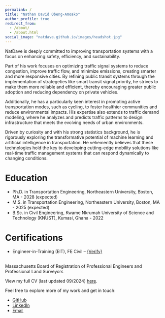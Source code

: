 ```yaml
---
permalink: /
title: "Nathan David Obeng-Amoako"
author_profile: true
redirect_from: 
  - /about/
  - /about.html
social_image: "natdave.github.io/images/headshot.jpg"
---
```

NatDave is deeply committed to improving transportation systems with a focus on enhancing safety, efficiency, and sustainability.

Part of his work focuses on optimizing traffic signal systems to reduce congestion, improve traffic flow, and minimize emissions, creating smarter and more responsive cities. By refining public transit systems through the implementation of strategeties like smart transit signal priority, he strives to make them more reliable and efficient, thereby encouraging greater public adoption and reducing dependency on private vehicles.

Additionally, he has a particularly keen interest in promoting active transportation modes, such as cycling, to foster healthier communities and reduce environmental impacts. His expertise also extends to traffic demand modeling, where he analyzes and predicts traffic patterns to design infrastructure that meets the evolving needs of urban environments.

Driven by curiosity and with his strong statistics background, he is rigorously exploring the transformative potential of machine learning and artificial intelligence in transportation. He vehemently believes that these technologies hold the key to developing cutting-edge mobility solutions like real-time traffic management systems that can respond dynamically to changing conditions.

Education
======
* Ph.D. in Transportation Engineering, Northeastern University, Boston, MA - 2028 (expected)
* M.S. in Transportation Engineering, Northeastern University, Boston, MA - 2025 (expected)
* B.Sc. in Civil Engineering, Kwame Nkrumah University of Science and Technology (KNUST), Kumasi, Ghana - 2022

Certifications
======
*	Engineer-in-Training (EIT), FE Civil – [(Verify)](https://www.credly.com/badges/35f81516-e8ec-40a4-ad6c-beb2d54a2894)
<br>
Massachusetts Board of Registration of Professional Engineers and Professional Land Surveyors

View my full CV (last updated 09/2024) [here](https://natdave.github.io/files/cv.pdf).

Feel free to explore more of my work and get in touch:
- [GitHub](https://github.com/natdave)
- [LinkedIn](https://www.linkedin.com/in/natdave/)
- [Email](mailto:natdave545@gmail.com)
